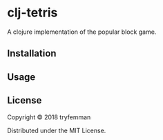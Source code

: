# clj-tetris

A clojure implementation of the popular block game.

## Installation

## Usage

## License

Copyright © 2018 tryfemman

Distributed under the MIT License.
